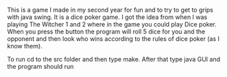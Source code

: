 This is a game I made in my second year for fun and to try to get to grips with java swing. It is a dice poker game. I got the idea from when I was playing
The Witcher 1 and 2 where in the game you could play Dice poker. When you press the button the program will roll 5 dice for you and the opponent and then look who wins
according to the rules of dice poker (as I know them).

To run cd to the src folder and then type make. After that type java GUI and the program should run
